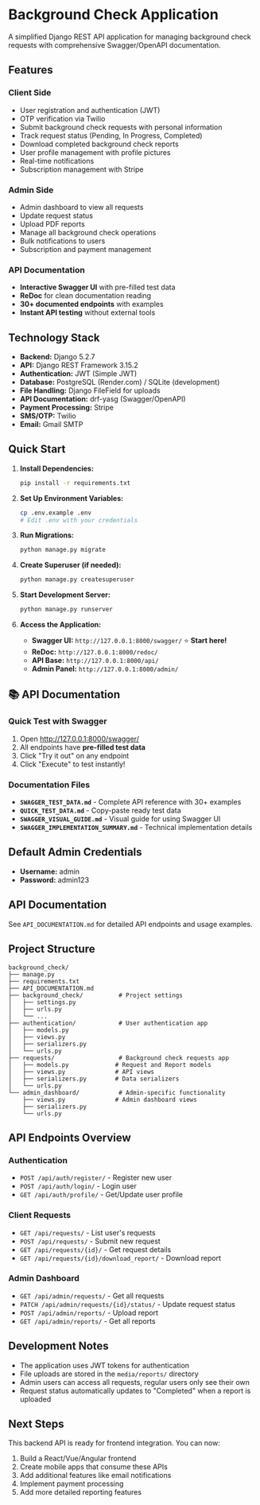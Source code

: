 # Background Check Application

A simplified Django REST API application for managing background check requests with comprehensive Swagger/OpenAPI documentation.

## Features

### Client Side
- User registration and authentication (JWT)
- OTP verification via Twilio
- Submit background check requests with personal information
- Track request status (Pending, In Progress, Completed)
- Download completed background check reports
- User profile management with profile pictures
- Real-time notifications
- Subscription management with Stripe

### Admin Side
- Admin dashboard to view all requests
- Update request status
- Upload PDF reports
- Manage all background check operations
- Bulk notifications to users
- Subscription and payment management

### API Documentation
- **Interactive Swagger UI** with pre-filled test data
- **ReDoc** for clean documentation reading
- **30+ documented endpoints** with examples
- **Instant API testing** without external tools

## Technology Stack
- **Backend:** Django 5.2.7
- **API:** Django REST Framework 3.15.2
- **Authentication:** JWT (Simple JWT)
- **Database:** PostgreSQL (Render.com) / SQLite (development)
- **File Handling:** Django FileField for uploads
- **API Documentation:** drf-yasg (Swagger/OpenAPI)
- **Payment Processing:** Stripe
- **SMS/OTP:** Twilio
- **Email:** Gmail SMTP

## Quick Start

1. **Install Dependencies:**
   ```bash
   pip install -r requirements.txt
   ```

2. **Set Up Environment Variables:**
   ```bash
   cp .env.example .env
   # Edit .env with your credentials
   ```

3. **Run Migrations:**
   ```bash
   python manage.py migrate
   ```

4. **Create Superuser (if needed):**
   ```bash
   python manage.py createsuperuser
   ```

5. **Start Development Server:**
   ```bash
   python manage.py runserver
   ```

6. **Access the Application:**
   - **Swagger UI:** `http://127.0.0.1:8000/swagger/` ⭐ **Start here!**
   - **ReDoc:** `http://127.0.0.1:8000/redoc/`
   - **API Base:** `http://127.0.0.1:8000/api/`
   - **Admin Panel:** `http://127.0.0.1:8000/admin/`

## 📚 API Documentation

### Quick Test with Swagger
1. Open http://127.0.0.1:8000/swagger/
2. All endpoints have **pre-filled test data**
3. Click "Try it out" on any endpoint
4. Click "Execute" to test instantly!

### Documentation Files
- **`SWAGGER_TEST_DATA.md`** - Complete API reference with 30+ examples
- **`QUICK_TEST_DATA.md`** - Copy-paste ready test data
- **`SWAGGER_VISUAL_GUIDE.md`** - Visual guide for using Swagger UI
- **`SWAGGER_IMPLEMENTATION_SUMMARY.md`** - Technical implementation details

## Default Admin Credentials
- **Username:** admin
- **Password:** admin123

## API Documentation
See `API_DOCUMENTATION.md` for detailed API endpoints and usage examples.

## Project Structure
```
background_check/
├── manage.py
├── requirements.txt
├── API_DOCUMENTATION.md
├── background_check/          # Project settings
│   ├── settings.py
│   ├── urls.py
│   └── ...
├── authentication/            # User authentication app
│   ├── models.py
│   ├── views.py
│   ├── serializers.py
│   └── urls.py
├── requests/                  # Background check requests app
│   ├── models.py             # Request and Report models
│   ├── views.py              # API views
│   ├── serializers.py        # Data serializers
│   └── urls.py
└── admin_dashboard/           # Admin-specific functionality
    ├── views.py              # Admin dashboard views
    ├── serializers.py
    └── urls.py
```

## API Endpoints Overview

### Authentication
- `POST /api/auth/register/` - Register new user
- `POST /api/auth/login/` - Login user
- `GET /api/auth/profile/` - Get/Update user profile

### Client Requests
- `GET /api/requests/` - List user's requests
- `POST /api/requests/` - Submit new request
- `GET /api/requests/{id}/` - Get request details
- `GET /api/requests/{id}/download_report/` - Download report

### Admin Dashboard
- `GET /api/admin/requests/` - Get all requests
- `PATCH /api/admin/requests/{id}/status/` - Update request status
- `POST /api/admin/reports/` - Upload report
- `GET /api/admin/reports/` - Get all reports

## Development Notes
- The application uses JWT tokens for authentication
- File uploads are stored in the `media/reports/` directory
- Admin users can access all requests, regular users only see their own
- Request status automatically updates to "Completed" when a report is uploaded

## Next Steps
This backend API is ready for frontend integration. You can now:
1. Build a React/Vue/Angular frontend
2. Create mobile apps that consume these APIs
3. Add additional features like email notifications
4. Implement payment processing
5. Add more detailed reporting features
